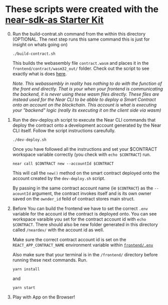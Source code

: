 # These scripts were created with the [near-sdk-as Starter Kit](https://github.com/Learn-NEAR/starter--near-sdk-as)

0. Run the build-contrat.sh command from the within this directory (OPTIONAL. The next step runs this same command this is just for insight on whats going on)

    `./build-contract.sh`

    This builds the webasembly file `contract.wasm` and places it in the `frontend/contract/wasm32_out/` folder. Check out the script to see exactly what is does [here](../../Contract/build.sh).

    *Note. This webassembly in reality has nothing to do with the function of the front end directly. That is your when your frontend is communicating the backend, it is never using these wasm files directly. These files are instead used for the Near CLI to be abble to deploy a Smart Contract onto an account on the blockchain. This account is what is executing your "backend" logic (really its executing it on the client side via wasm)*

1. Run the dev-deploy.sh script to execute the Near CLI commands that deploy the contract onto a development account generated by the Near CLI itself. Follow the script instructions careufully.

    `./dev-deploy.sh`

    Once you have followed all the instructions and set your $CONTRACT workspace variable correctly (you check with `echo $CONTRACT`) run.

    `near call $CONTRACT new --accountId $CONTRACT`

    This will call the `new()` method on the smart contract deployed onto the account created by the `dev-deploy.sh` script. 

    By passing in the same contract account name (ie `$CONTRACT`) as the `--acountId` argument, the contract invokes itself and is its own owner saved on the `ownder_id` feild of contract stores main struct.

2. Before You can build the frontend we have to set the correct `.env` variable for the account id the contract is deployed onto. You can see workspace varaible you set for the contract account id with `echo $CONTRACT`. There should also be new folder generated in this directory called `/neardev/` with the account id as well.

    Make sure the correct contract account id is set on the `REACT_APP_CONTRACT_NAME` environment variable within [`frontend/.env`](../.env)

    Also make sure that your terminal is in the `/frontend/` directory before running these next commands. Run.
  
    `yarn install`

    and

    `yarn start`

3. Play with App on the Browser!
